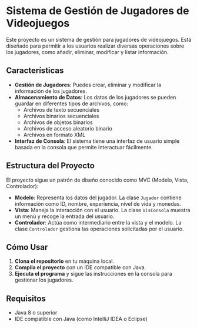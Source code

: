 # Sistema de Gestión de Jugadores de Videojuegos

Este proyecto es un sistema de gestión para jugadores de videojuegos. Está diseñado para permitir a los usuarios realizar diversas operaciones sobre los jugadores, como añadir, eliminar, modificar y listar información.

## Características

- **Gestión de Jugadores**: Puedes crear, eliminar y modificar la información de los jugadores.
- **Almacenamiento de Datos**: Los datos de los jugadores se pueden guardar en diferentes tipos de archivos, como:
  - Archivos de texto secuenciales
  - Archivos binarios secuenciales
  - Archivos de objetos binarios
  - Archivos de acceso aleatorio binario
  - Archivos en formato XML
- **Interfaz de Consola**: El sistema tiene una interfaz de usuario simple basada en la consola que permite interactuar fácilmente.

## Estructura del Proyecto

El proyecto sigue un patrón de diseño conocido como MVC (Modelo, Vista, Controlador):

- **Modelo**: Representa los datos del jugador. La clase `Jugador` contiene información como ID, nombre, experiencia, nivel de vida y monedas.
- **Vista**: Maneja la interacción con el usuario. La clase `VisConsola` muestra un menú y recoge la entrada del usuario.
- **Controlador**: Actúa como intermediario entre la vista y el modelo. La clase `Controlador` gestiona las operaciones solicitadas por el usuario.

## Cómo Usar

1. **Clona el repositorio** en tu máquina local.
2. **Compila el proyecto** con un IDE compatible con Java.
3. **Ejecuta el programa** y sigue las instrucciones en la consola para gestionar los jugadores.

## Requisitos

- Java 8 o superior
- IDE compatible con Java (como IntelliJ IDEA o Eclipse)

